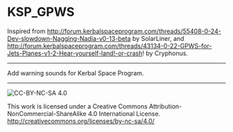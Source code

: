 # KSP_GPWS
Inspired from 
http://forum.kerbalspaceprogram.com/threads/55408-0-24-Dev-slowdown-Nagging-Nadia-v0-13-beta by SolarLiner, 
and http://forum.kerbalspaceprogram.com/threads/43134-0-22-GPWS-for-Jets-Planes-v1-2-Hear-yourself-land!-or-crash!
by Cryphonus.

------

Add warning sounds for Kerbal Space Program.

------

![CC-BY-NC-SA 4.0](https://i.creativecommons.org/l/by-nc-sa/4.0/88x31.png)

This work is licensed under a Creative Commons Attribution-NonCommercial-ShareAlike 4.0 International License.
http://creativecommons.org/licenses/by-nc-sa/4.0/
